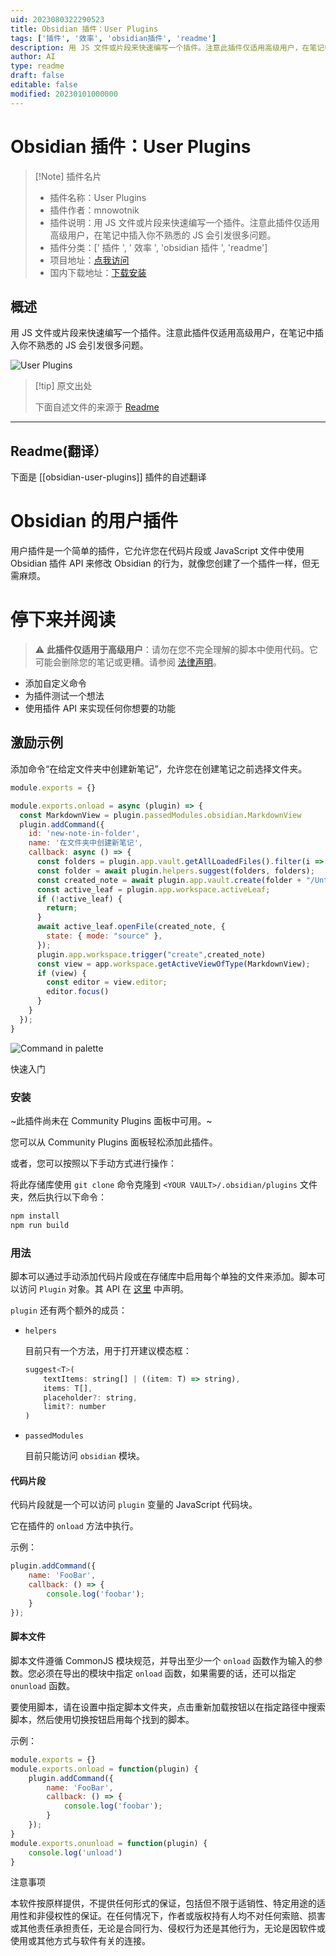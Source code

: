 ```yaml
---
uid: 2023080322290523
title: Obsidian 插件：User Plugins
tags: ['插件', '效率', 'obsidian插件', 'readme']
description: 用 JS 文件或片段来快速编写一个插件。注意此插件仅适用高级用户，在笔记中插入你不熟悉的JS会引发很多问题。
author: AI
type: readme
draft: false
editable: false
modified: 20230101000000
---
```


# Obsidian 插件：User Plugins

> [!Note] 插件名片
> - 插件名称：User Plugins
> - 插件作者：mnowotnik
> - 插件说明：用 JS 文件或片段来快速编写一个插件。注意此插件仅适用高级用户，在笔记中插入你不熟悉的 JS 会引发很多问题。
> - 插件分类：[' 插件 ', ' 效率 ', 'obsidian 插件 ', 'readme']
> - 项目地址：[点我访问](https://github.com/mnowotnik/obsidian-user-plugins)
> - 国内下载地址：[下载安装](https://pkmer.cn/products/plugin/pluginMarket/?obsidian-user-plugins)

## 概述

用 JS 文件或片段来快速编写一个插件。注意此插件仅适用高级用户，在笔记中插入你不熟悉的 JS 会引发很多问题。

![User Plugins](https://cdn.pkmer.cn/covers/obsidian-user-plugins.png!pkmer)

> [!tip] 原文出处
>
>下面自述文件的来源于 [Readme](https://ghproxy.net/https://raw.githubusercontent.com/mnowotnik/obsidian-user-plugins/master/README.md)
>

---

## Readme(翻译）

下面是 [[obsidian-user-plugins]] 插件的自述翻译

# Obsidian 的用户插件

用户插件是一个简单的插件，它允许您在代码片段或 JavaScript 文件中使用 Obsidian 插件 API 来修改 Obsidian 的行为，就像您创建了一个插件一样，但无需麻烦。

# 停下来并阅读

> :warning: **此插件仅适用于高级用户**：请勿在您不完全理解的脚本中使用代码。它可能会删除您的笔记或更糟。请参阅 [法律声明](#Notice)。

- 添加自定义命令
- 为插件测试一个想法
- 使用插件 API 来实现任何你想要的功能

## 激励示例

添加命令“在给定文件夹中创建新笔记”，允许您在创建笔记之前选择文件夹。

```javascript
module.exports = {}

module.exports.onload = async (plugin) => {
  const MarkdownView = plugin.passedModules.obsidian.MarkdownView
  plugin.addCommand({
    id: 'new-note-in-folder',
    name: '在文件夹中创建新笔记',
    callback: async () => {
      const folders = plugin.app.vault.getAllLoadedFiles().filter(i => i.children).map(folder => folder.path);
      const folder = await plugin.helpers.suggest(folders, folders);
      const created_note = await plugin.app.vault.create(folder + "/Untitled.md", "")
      const active_leaf = plugin.app.workspace.activeLeaf;
      if (!active_leaf) {
        return;
      }
      await active_leaf.openFile(created_note, {
        state: { mode: "source" },
      });
      plugin.app.workspace.trigger("create",created_note)
      const view = app.workspace.getActiveViewOfType(MarkdownView);
      if (view) {
        const editor = view.editor;
        editor.focus()
      }
    }
  });
}
```

![Command in palette](https://user-images.githubusercontent.com/8244123/167032593-0dbe59b1-2c2a-4700-83f4-01609cf0d30a.png)

快速入门

### 安装

~此插件尚未在 Community Plugins 面板中可用。~

您可以从 Community Plugins 面板轻松添加此插件。

或者，您可以按照以下手动方式进行操作：

将此存储库使用 `git clone` 命令克隆到 `<YOUR VAULT>/.obsidian/plugins` 文件夹，然后执行以下命令：

```bash
npm install
npm run build
```

### 用法

脚本可以通过手动添加代码片段或在存储库中启用每个单独的文件来添加。脚本可以访问 `Plugin` 对象。其 API 在 [这里](https://github.com/obsidianmd/obsidian-api/blob/master/obsidian.d.ts) 中声明。

`plugin` 还有两个额外的成员：

- `helpers`

    目前只有一个方法，用于打开建议模态框：

    ```javascript
    suggest<T>(
        textItems: string[] | ((item: T) => string),
        items: T[],
        placeholder?: string,
        limit?: number
    )
    ```

- `passedModules`

    目前只能访问 `obsidian` 模块。

#### 代码片段

代码片段就是一个可以访问 `plugin` 变量的 JavaScript 代码块。

它在插件的 `onload` 方法中执行。

示例：

```javascript
plugin.addCommand({
    name: 'FooBar',
    callback: () => {
        console.log('foobar');
    }
});
```

#### 脚本文件

脚本文件遵循 CommonJS 模块规范，并导出至少一个 `onload` 函数作为输入的参数。您必须在导出的模块中指定 `onload` 函数，如果需要的话，还可以指定 `onunload` 函数。

要使用脚本，请在设置中指定脚本文件夹，点击重新加载按钮以在指定路径中搜索脚本，然后使用切换按钮启用每个找到的脚本。

示例：

```javascript
module.exports = {}
module.exports.onload = function(plugin) {
    plugin.addCommand({
        name: 'FooBar',
        callback: () => {
            console.log('foobar');
        }
    });
}
module.exports.onunload = function(plugin) {
    console.log('unload')
}
```

注意事项

本软件按原样提供，不提供任何形式的保证，包括但不限于适销性、特定用途的适用性和非侵权性的保证。在任何情况下，作者或版权持有人均不对任何索赔、损害或其他责任承担责任，无论是合同行为、侵权行为还是其他行为，无论是因软件或使用或其他方式与软件有关的连接。
